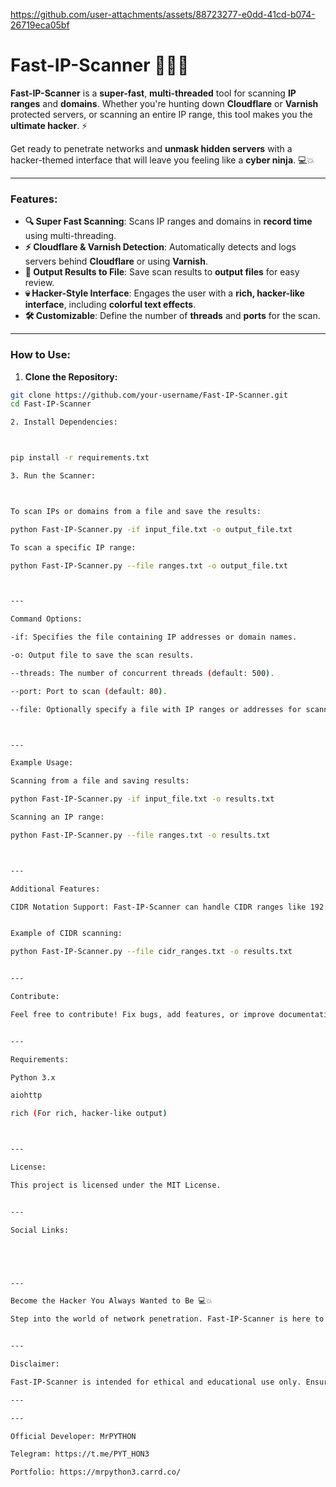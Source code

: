 

https://github.com/user-attachments/assets/88723277-e0dd-41cd-b074-26719eca05bf

# **Fast-IP-Scanner** 🕵️‍♂️🚨

**Fast-IP-Scanner** is a **super-fast**, **multi-threaded** tool for scanning **IP ranges** and **domains**. Whether you're hunting down **Cloudflare** or **Varnish** protected servers, or scanning an entire IP range, this tool makes you the **ultimate hacker**. ⚡

Get ready to penetrate networks and **unmask hidden servers** with a hacker-themed interface that will leave you feeling like a **cyber ninja**. 💻💥

---

### **Features**:

- **🔍 Super Fast Scanning**: Scans IP ranges and domains in **record time** using multi-threading.
- **⚡ Cloudflare & Varnish Detection**: Automatically detects and logs servers behind **Cloudflare** or using **Varnish**.
- **📁 Output Results to File**: Save scan results to **output files** for easy review.
- **💀 Hacker-Style Interface**: Engages the user with a **rich, hacker-like interface**, including **colorful text effects**.
- **🛠️ Customizable**: Define the number of **threads** and **ports** for the scan.

---

### **How to Use:**

1. **Clone the Repository:**

```bash
git clone https://github.com/your-username/Fast-IP-Scanner.git
cd Fast-IP-Scanner

2. Install Dependencies:



pip install -r requirements.txt

3. Run the Scanner:



To scan IPs or domains from a file and save the results:

python Fast-IP-Scanner.py -if input_file.txt -o output_file.txt

To scan a specific IP range:

python Fast-IP-Scanner.py --file ranges.txt -o output_file.txt



---

Command Options:

-if: Specifies the file containing IP addresses or domain names.

-o: Output file to save the scan results.

--threads: The number of concurrent threads (default: 500).

--port: Port to scan (default: 80).

--file: Optionally specify a file with IP ranges or addresses for scanning.



---

Example Usage:

Scanning from a file and saving results:

python Fast-IP-Scanner.py -if input_file.txt -o results.txt

Scanning an IP range:

python Fast-IP-Scanner.py --file ranges.txt -o results.txt



---

Additional Features:

CIDR Notation Support: Fast-IP-Scanner can handle CIDR ranges like 192.168.1.0/24, converting them into individual IPs for scanning.


Example of CIDR scanning:

python Fast-IP-Scanner.py --file cidr_ranges.txt -o results.txt


---

Contribute:

Feel free to contribute! Fix bugs, add features, or improve documentation. Open a pull request or report any issues.


---

Requirements:

Python 3.x

aiohttp

rich (For rich, hacker-like output)



---

License:

This project is licensed under the MIT License.


---

Social Links:





---

Become the Hacker You Always Wanted to Be 💻💥

Step into the world of network penetration. Fast-IP-Scanner is here to let you scan IPs, unmask servers, and test networks like a pro hacker.


---

Disclaimer:

Fast-IP-Scanner is intended for ethical and educational use only. Ensure you have permission before scanning any networks or servers.

---

---

Official Developer: MrPYTHON

Telegram: https://t.me/PYT_HON3

Portfolio: https://mrpython3.carrd.co/
